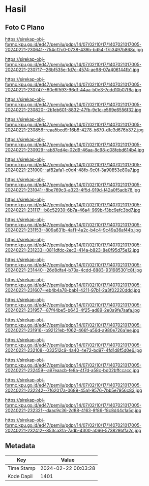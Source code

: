# Hasil

## Foto C Plano

https://sirekap-obj-formc.kpu.go.id/ed47/pemilu/pdpr/14/07/02/10/17/1407021017005-20240221-230641--754cf2c0-0738-439b-bd54-f7c3497b868c.jpg

https://sirekap-obj-formc.kpu.go.id/ed47/pemilu/pdpr/14/07/02/10/17/1407021017005-20240221-230717--26bf535e-1d7c-4574-ae98-07a406144fb1.jpg

https://sirekap-obj-formc.kpu.go.id/ed47/pemilu/pdpr/14/07/02/10/17/1407021017005-20240221-230747--80e6f593-96df-44aa-b0e3-7cdd10b07f6a.jpg

https://sirekap-obj-formc.kpu.go.id/ed47/pemilu/pdpr/14/07/02/10/17/1407021017005-20240221-230820--2b1eb601-8832-47fb-9c1c-e569e6556f32.jpg

https://sirekap-obj-formc.kpu.go.id/ed47/pemilu/pdpr/14/07/02/10/17/1407021017005-20240221-230856--eaa5bed9-16b8-4278-b670-dfc3d676b372.jpg

https://sirekap-obj-formc.kpu.go.id/ed47/pemilu/pdpr/14/07/02/10/17/1407021017005-20240221-230929--ab87ed4e-02d9-46aa-8c98-c08febd614b4.jpg

https://sirekap-obj-formc.kpu.go.id/ed47/pemilu/pdpr/14/07/02/10/17/1407021017005-20240221-231000--af82afa1-c0d4-48fb-9c0f-3a90853e80a7.jpg

https://sirekap-obj-formc.kpu.go.id/ed47/pemilu/pdpr/14/07/02/10/17/1407021017005-20240221-231041--8be769c3-a323-4f5d-919d-f42a0f5adb78.jpg

https://sirekap-obj-formc.kpu.go.id/ed47/pemilu/pdpr/14/07/02/10/17/1407021017005-20240221-231117--b8c52930-6b7a-46a4-969b-f3bc9efc3bd7.jpg

https://sirekap-obj-formc.kpu.go.id/ed47/pemilu/pdpr/14/07/02/10/17/1407021017005-20240221-231153--809a631b-4af1-4a2c-b4c4-9c49a36af44b.jpg

https://sirekap-obj-formc.kpu.go.id/ed47/pemilu/pdpr/14/07/02/10/17/1407021017005-20240221-231233--0811dfdc-2ec3-414a-b823-8e0f95d75e12.jpg

https://sirekap-obj-formc.kpu.go.id/ed47/pemilu/pdpr/14/07/02/10/17/1407021017005-20240221-231440--26d8dfa4-b73a-4cdd-8883-931985301c8f.jpg

https://sirekap-obj-formc.kpu.go.id/ed47/pemilu/pdpr/14/07/02/10/17/1407021017005-20240221-231607--eb4b4a78-bab1-4211-97b1-2a3f02220ddd.jpg

https://sirekap-obj-formc.kpu.go.id/ed47/pemilu/pdpr/14/07/02/10/17/1407021017005-20240221-231957--87f44be5-b643-4f25-ad89-2e0a9fe7aafa.jpg

https://sirekap-obj-formc.kpu.go.id/ed47/pemilu/pdpr/14/07/02/10/17/1407021017005-20240221-231916--b92121eb-f062-466f-a56d-a980e726a1ee.jpg

https://sirekap-obj-formc.kpu.go.id/ed47/pemilu/pdpr/14/07/02/10/17/1407021017005-20240221-232108--033512c9-4a40-4e72-bd97-4fd1d8f5d0e6.jpg

https://sirekap-obj-formc.kpu.go.id/ed47/pemilu/pdpr/14/07/02/10/17/1407021017005-20240221-232459--a97eaacb-fe8a-4f7d-a58c-bd02bffccacc.jpg

https://sirekap-obj-formc.kpu.go.id/ed47/pemilu/pdpr/14/07/02/10/17/1407021017005-20240221-232242--7f62017a-0689-45a1-9576-7bb5e7956c83.jpg

https://sirekap-obj-formc.kpu.go.id/ed47/pemilu/pdpr/14/07/02/10/17/1407021017005-20240221-232321--daac9c36-2d88-4163-8f86-f8c8d44c1a5d.jpg

https://sirekap-obj-formc.kpu.go.id/ed47/pemilu/pdpr/14/07/02/10/17/1407021017005-20240221-232412--853ca31a-7adb-4300-a066-573829bffa2c.jpg


## Metadata

| Key        | Value               |
| ---------- | ------------------- |
| Time Stamp | 2024-02-22 00:03:28 |
| Kode Dapil | 1401                |



